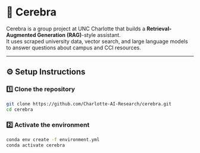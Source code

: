 # 🧠 Cerebra

Cerebra is a group project at UNC Charlotte that builds a **Retrieval-Augmented Generation (RAG)**-style assistant.  
It uses scraped university data, vector search, and large language models to answer questions about campus and CCI resources.

---

## ⚙️ Setup Instructions

### 1️⃣ Clone the repository
```bash
git clone https://github.com/Charlotte-AI-Research/cerebra.git
cd cerebra
```


### 2️⃣ Activate the environment
```bash
conda env create -f environment.yml
conda activate cerebra
```
